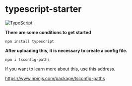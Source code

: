 # typescript-starter

[![TypeScript](https://emoji.gg/assets/emoji/8584-typescript.png)](https://emoji.gg/emoji/8584-typescript)

**There are some conditions to get started**

```
npm install typescript
```

**After uploading this, it is necessary to create a config file.**

```
npm i tsconfig-paths
```

If you want to learn more about this, use this address.

https://www.npmjs.com/package/tsconfig-paths


